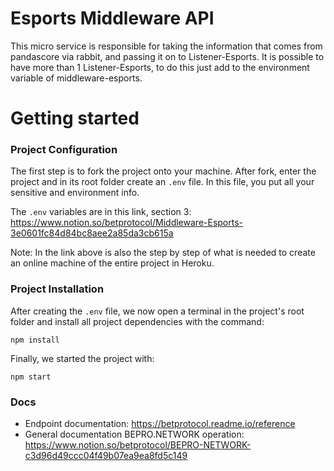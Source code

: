 # Esports Middleware API
This micro service is responsible for taking the information that comes from pandascore via rabbit, and passing it on to Listener-Esports. It is possible to have more than 1 Listener-Esports, to do this just add to the environment variable of middleware-esports.

# Getting started

### Project Configuration
The first step is to fork the project onto your machine. After fork, enter the project and in its root folder create an `.env` file. In this file, you put all your sensitive and environment info.

The `.env` variables are in this link, section 3: https://www.notion.so/betprotocol/Middleware-Esports-3e0601fc84d84bc8aee2a85da3cb615a

Note: In the link above is also the step by step of what is needed to create an online machine of the entire project in Heroku.

### Project Installation

After creating the `.env` file, we now open a terminal in the project's root folder and install all project dependencies with the command:

    npm install

Finally, we started the project with:

    npm start

### Docs

- Endpoint documentation: https://betprotocol.readme.io/reference
- General documentation BEPRO.NETWORK operation: https://www.notion.so/betprotocol/BEPRO-NETWORK-c3d96d49ccc04f49b07ea9ea8fd5c149
